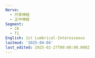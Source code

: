 ```yaml
---
Nerve:
  - 尺骨神経
  - 正中神経
Segment:
  - C8
  - T1
English: 1st Lumbrical-Interosseous
lastmod: '2025-04-04'
last_edited: 2025-02-27T00:00:00.000Z
---
```



